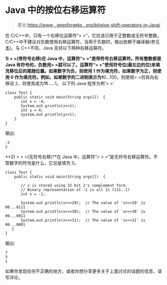 # Java 中的按位右移运算符

> 原文:[https://www . geesforgeks . org/bitwise-shift-operators-in-Java/](https://www.geeksforgeeks.org/bitwise-shift-operators-in-java/)

在 C/C++中，只有一个右移位运算符“> >”，它应该只用于正整数或无符号整数。C/C++中不建议对负数使用右移运算符，当用于负数时，输出依赖于编译器(参见[本](https://wiki.sei.cmu.edu/confluence/display/c/INT13-C.+Use+bitwise+operators+only+on+unsigned+operands))。与 C++不同，Java 支持以下两种右移运算符。

**1) > >(带符号右移)**在 Java 中，运算符“> >”是带符号右移运算符。所有整数都是 Java 有符号的，负数用> >就可以了。运算符“> >”使用符号位(最左边的位)来填充移位后的尾随位置。如果数字为负，则使用 1 作为填充符，如果数字为正，则使用 0 作为填充符。例如，如果数字的二进制表示为**1**0…100，则使用> >将其向右移动 2，将使其成为**11**……1。
以下列 Java 程序为例'> >'

```
class Test {
    public static void main(String args[])  {
       int x = -4;
       System.out.println(x>>1);   
       int y = 4;
       System.out.println(y>>1);   
    }    
}
```

输出:

```
-2
2
```

**2) > > >(无符号右移)**在 Java 中，运算符“> > >”是无符号右移运算符。不管数字的符号是什么，它总是填充 0。

```
class Test {
    public static void main(String args[])  {

       // x is stored using 32 bit 2's complement form. 
       // Binary representation of -1 is all 1s (111..1)       
       int x = -1;  

       System.out.println(x>>>29);  // The value of 'x>>>29' is 00...0111
       System.out.println(x>>>30);  // The value of 'x>>>30' is 00...0011 
       System.out.println(x>>>31);  // The value of 'x>>>31' is 00...0001 
   }    
} 
```

输出:

```
7
3
1
```

如果你发现任何不正确的地方，或者你想分享更多关于上面讨论的话题的信息，请写评论。